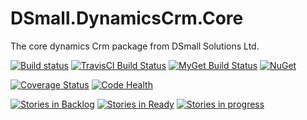 # DSmall.DynamicsCrm.Core
The core dynamics Crm package from DSmall Solutions Ltd.

[![Build status](https://ci.appveyor.com/api/projects/status/jqa4hmv86xvyqh3a/branch/master?svg=true)](https://ci.appveyor.com/project/Davesmall28/dsmall-dynamicscrm-core/branch/master)
[![TravisCI Build Status](https://travis-ci.org/Davesmall28/DSmall.DynamicsCrm.Core.svg)](https://travis-ci.org/Davesmall28/DSmall.DynamicsCrm.Core)
[![MyGet Build Status](https://www.myget.org/BuildSource/Badge/dsmallltd?identifier=b6fcadce-b4be-4f71-88a6-80593fd92d46)](https://www.myget.org/)
[![NuGet](https://img.shields.io/nuget/v/DSmall.DynamicsCrm.Core.svg)](https://www.nuget.org/packages/DSmall.DynamicsCrm.Core)

[![Coverage Status](https://img.shields.io/coveralls/Davesmall28/DSmall.DynamicsCrm.Core.svg)](https://coveralls.io/r/Davesmall28/DSmall.DynamicsCrm.Core)
[![Code Health](https://landscape.io/github/Davesmall28/DSmall.DynamicsCrm.Core/master/landscape.svg?style=flat)](https://landscape.io/github/Davesmall28/DSmall.DynamicsCrm.Core/master)

[![Stories in Backlog](https://badge.waffle.io/DaveSmall28/DSmall.DynamicsCrm.Core.png?label=backlog&title=Backlog)](https://waffle.io/DaveSmall28/DSmall.DynamicsCrm.Core)
[![Stories in Ready](https://badge.waffle.io/DaveSmall28/DSmall.DynamicsCrm.Core.png?label=ready&title=Ready)](https://waffle.io/DaveSmall28/DSmall.DynamicsCrm.Core)
[![Stories in progress](https://badge.waffle.io/DaveSmall28/DSmall.DynamicsCrm.Core.png?label=in%20progress&title=In%20Progress)](https://waffle.io/DaveSmall28/DSmall.DynamicsCrm.Core)